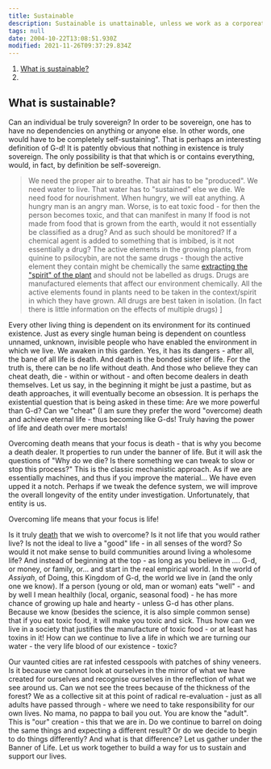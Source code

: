 ```yaml
---
title: Sustainable
description: Sustainable is unattainable, unless we work as a corporeation.
tags: null
date: 2004-10-22T13:08:51.930Z
modified: 2021-11-26T09:37:29.834Z
---
```


1. [What is sustainable?](#what-is-sustainable)
2.

## What is sustainable?

Can an individual be truly sovereign? In order to be sovereign, one has to have no dependencies on anything or anyone else. In other words, one would have to be completely self-sustaining". That is perhaps an interesting definition of G-d! It is patently obvious that nothing in existence is truly sovereign. The only possibility is that that which is or contains everything, would, in fact, by definition be self-sovereign.

> We need the proper air to breathe. That air has to be "produced". We need water to live. That water has to "sustained" else we die. We need food for nourishment. When hungry, we will eat anything. A hungry man is an angry man. Worse, is to eat toxic food - for then the person becomes toxic, and that can manifest in many If food is not made from food that is grown from the earth, would it not essentially be classified as a drug? And as such should be monitored? If a chemical agent is added to something that is imbibed, is it not essentially a drug? The active elements in the growing plants, from quinine to psilocybin, are not the same drugs - though the active element they contain might be chemically the same [extracting the "spirit" of the plant](/posts/alchemy/) and should not be labelled as drugs. Drugs are manufactured elements that affect our environment chemically. All the active elements found in plants need to be taken in the context/spirit in which they have grown. All drugs are best taken in isolation. (In fact there is little information on the effects of multiple drugs) ]

Every other living thing is dependent on its environment for its continued existence. Just as every single human being is dependent on countless unnamed, unknown, invisible people who have enabled the environment in which we live. We awaken in this garden. Yes, it has its dangers - after all, the bane of all life is death. And death is the bonded sister of life. For the truth is, there can be no life without death. And those who believe they can cheat death, die - within or without - and often become dealers in death themselves. Let us say, in the beginning it might be just a pastime, but as death approaches, it will eventually become an obsession. It is perhaps the existential question that is being asked in these time: Are we more powerful than G-d? Can we "cheat" (I am sure they prefer the word "overcome) death and achieve eternal life - thus becoming like G-ds! Truly having the power of life and death over mere mortals!

Overcoming death means that your focus is death - that is why you become a death dealer. It properties to run under the banner of life. But it will ask the questions of "Why do we die? Is there something we can tweak to slow or stop this process?" This is the classic mechanistic approach. As if we are essentially machines, and thus if you improve the material... We have even upped it a notch. Perhaps if we tweak the defence system, we will improve the overall longevity of the entity under investigation. Unfortunately, that entity is us.

Overcoming life means that your focus is life!

Is it truly [death](light_dark.html) that we wish to overcome? Is it not life that you would rather live? Is not the ideal to live a "good" life - in all senses of the word? So would it not make sense to build communities around living a wholesome life? And instead of beginning at the top - as long as you believe in .... G-d, or money, or family, or... and start in the real empirical world. In the world of _Assiyah_, of Doing, this Kingdom of G-d, the world we live in (and the only one we know). If a person (young or old, man or woman) eats "well" - and by well I mean healthily (local, organic, seasonal food) - he has more chance of growing up hale and hearty - unless G-d has other plans. Because we know (besides the science, it is also simple common sense) that if you eat toxic food, it will make you toxic and sick. Thus how can we live in a society that justifies the manufacture of toxic food - or at least has toxins in it! How can we continue to live a life in which we are turning our water - the very life blood of our existence - toxic?

Our vaunted cities are rat infested cesspools with patches of shiny veneers. Is it because we cannot look at ourselves in the mirror of what we have created for ourselves and recognise ourselves in the reflection of what we see around us. Can we not see the trees because of the thickness of the forest? We as a collective sit at this point of radical re-evaluation - just as all adults have passed through - where we need to take responsibility for our own lives. No mama, no pappa to bail you out. You are know the "adult". This is "our" creation - this that we are in. Do we continue to barrel on doing the same things and expecting a different result? Or do we decide to begin to do things differently? And what is that difference? Let us gather under the Banner of Life. Let us work together to build a way for us to sustain and support our lives.
